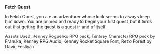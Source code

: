**Fetch Quest**

In Fetch Quest, you are an adventurer whose luck seems to always keep him down. You are primed and ready to begin your first quest, but it turns out that getting the quest is a quest in and of itself.

Assets Used: Kenney Roguelike RPG pack, Fantasy Character RPG pack by Franuka, Kenney RPG Audio, Kenney Rocket Square Font, Retro Forest by David Fesliyan
